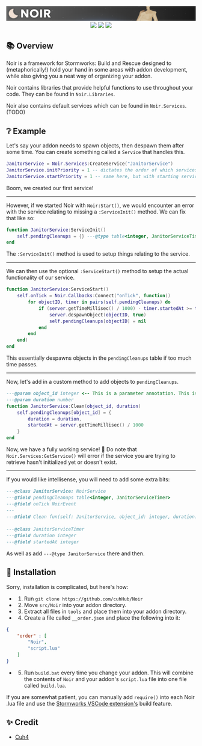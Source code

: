 <div align="center">
    <img src = "imgs/banner.png">
</div>

<div align="center">
    <img src="https://img.shields.io/badge/Stormworks-Build%20and%20Rescue-blue?style=for-the-badge">
    <img src="https://img.shields.io/badge/lua-%232C2D72.svg?style=for-the-badge&logo=lua&logoColor=white">
    <img src="https://img.shields.io/badge/Addon%20Framework-9e6244?style=for-the-badge">
</div>

## 📚 Overview
Noir is a framework for Stormworks: Build and Rescue designed to (metaphorically!) hold your hand in some areas with addon development, while also giving you a neat way of organizing your addon.

Noir contains libraries that provide helpful functions to use throughout your code. They can be found in `Noir.Libraries`.

Noir also contains default services which can be found in `Noir.Services`. (TODO)

## ❔ Example
Let's say your addon needs to spawn objects, then despawn them after some time. You can create something called a `Service` that handles this.

```lua
JanitorService = Noir.Services:CreateService("JanitorService")
JanitorService.initPriority = 1 -- dictates the order of which services are initialized first
JanitorService.startPriority = 1 -- same here, but with starting services
```

Boom, we created our first service! 

---

However, if we started Noir with `Noir:Start()`, we would encounter an error with the service relating to missing a `:ServiceInit()` method. We can fix that like so:

```lua
function JanitorService:ServiceInit()
    self.pendingCleanups = {} ---@type table<integer, JanitorServiceTimer> <-- Type annotation. Used for intellisense from the Lua LSP Vscode Extension.
end
```

The `:ServiceInit()` method is used to setup things relating to the service.

---

We can then use the optional `:ServiceStart()` method to setup the actual functionality of our service.

```lua
function JanitorService:ServiceStart()
    self.onTick = Noir.Callbacks:Connect("onTick", function()
        for objectID, timer in pairs(self.pendingCleanups) do
            if (server.getTimeMillisec() / 1000) - timer.startedAt >= timer.duration then
                server.despawnObject(objectID, true)
                self.pendingCleanups[objectID] = nil
            end
        end
    end)
end
```

This essentially despawns objects in the `pendingCleanups` table if too much time passes.

---

Now, let's add in a custom method to add objects to `pendingCleanups`.

```lua
---@param object_id integer <-- This is a parameter annotation. This is used for intellisense from the Lua LSP VSCode extension.
---@param duration number
function JanitorService:Clean(object_id, duration)
    self.pendingCleanups[object_id] = {
        duration = duration,
        startedAt = server.getTimeMillisec() / 1000
    }
end
```

Now, we have a fully working service! 🥳 Do note that `Noir.Services:GetService()` will error if the service you are trying to retrieve hasn't initialized yet or doesn't exist.

---

If you would like intellisense, you will need to add some extra bits:

```lua
---@class JanitorService: NoirService
---@field pendingCleanups table<integer, JanitorServiceTimer>
---@field onTick NoirEvent
---
---@field Clean fun(self: JanitorService, object_id: integer, duration: number)

---@class JanitorServiceTimer
---@field duration integer
---@field startedAt integer
```

As well as add `---@type JanitorService` there and then.

## 🔨 Installation
Sorry, installation is complicated, but here's how:
- 1) Run `git clone https://github.com/cuhHub/Noir`
- 2) Move `src/Noir` into your addon directory.
- 3) Extract all files in `tools` and place them into your addon directory.
- 4) Create a file called `__order.json` and place the following into it:
```json
{
    "order" : [
        "Noir",
        "script.lua"
    ]
}
```
- 5) Run `build.bat` every time you change your addon. This will combine the contents of `Noir` and your addon's `script.lua` file into one file called `build.lua`.

If you are somewhat patient, you can manually add `require()` into each Noir .lua file and use the [Stormworks VSCode extension's](https://marketplace.visualstudio.com/items?itemName=NameousChangey.lifeboatapi) build feature.

## ✨ Credit
- [Cuh4](https://github.com/Cuh4)